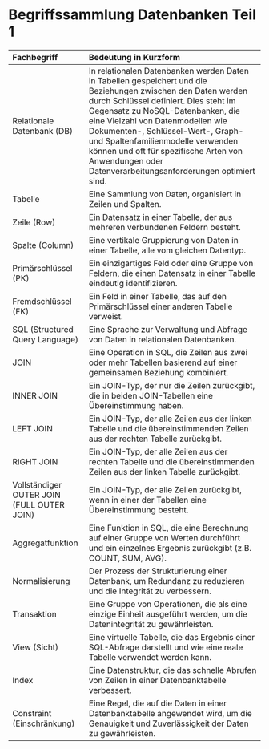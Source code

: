 # Begriffssammlung Datenbanken Teil 1

| Fachbegriff                                | Bedeutung in Kurzform                                                                                                                                                                                                                                                                                                                                                                                                                      |
|:-------------------------------------------|:-------------------------------------------------------------------------------------------------------------------------------------------------------------------------------------------------------------------------------------------------------------------------------------------------------------------------------------------------------------------------------------------------------------------------------------------|
| Relationale Datenbank (DB)                 | In relationalen Datenbanken werden Daten in Tabellen gespeichert und die Beziehungen zwischen den Daten werden durch Schlüssel definiert. Dies steht im Gegensatz zu NoSQL-Datenbanken, die eine Vielzahl von Datenmodellen wie Dokumenten-, Schlüssel-Wert-, Graph- und Spaltenfamilienmodelle verwenden können und oft für spezifische Arten von Anwendungen oder Datenverarbeitungsanforderungen optimiert sind.                        |
| Tabelle                                    | Eine Sammlung von Daten, organisiert in Zeilen und Spalten.                                                                                                                                                                                                                                                                                                                                                                                |
| Zeile (Row)                                | Ein Datensatz in einer Tabelle, der aus mehreren verbundenen Feldern besteht.                                                                                                                                                                                                                                                                                                                                                              |
| Spalte (Column)                            | Eine vertikale Gruppierung von Daten in einer Tabelle, alle vom gleichen Datentyp.                                                                                                                                                                                                                                                                                                                                                         |
| Primärschlüssel (PK)                       | Ein einzigartiges Feld oder eine Gruppe von Feldern, die einen Datensatz in einer Tabelle eindeutig identifizieren.                                                                                                                                                                                                                                                                                                                        |
| Fremdschlüssel (FK)                        | Ein Feld in einer Tabelle, das auf den Primärschlüssel einer anderen Tabelle verweist.                                                                                                                                                                                                                                                                                                                                                     |
| SQL (Structured Query Language)            | Eine Sprache zur Verwaltung und Abfrage von Daten in relationalen Datenbanken.                                                                                                                                                                                                                                                                                                                                                             |
| JOIN                                       | Eine Operation in SQL, die Zeilen aus zwei oder mehr Tabellen basierend auf einer gemeinsamen Beziehung kombiniert.                                                                                                                                                                                                                                                                                                                        |
| INNER JOIN                                 | Ein JOIN-Typ, der nur die Zeilen zurückgibt, die in beiden JOIN-Tabellen eine Übereinstimmung haben.                                                                                                                                                                                                                                                                                                                                       |
| LEFT JOIN                                  | Ein JOIN-Typ, der alle Zeilen aus der linken Tabelle und die übereinstimmenden Zeilen aus der rechten Tabelle zurückgibt.                                                                                                                                                                                                                                                                                                                  |
| RIGHT JOIN                                 | Ein JOIN-Typ, der alle Zeilen aus der rechten Tabelle und die übereinstimmenden Zeilen aus der linken Tabelle zurückgibt.                                                                                                                                                                                                                                                                                                                  |
| Vollständiger OUTER JOIN (FULL OUTER JOIN) | Ein JOIN-Typ, der alle Zeilen zurückgibt, wenn in einer der Tabellen eine Übereinstimmung besteht.                                                                                                                                                                                                                                                                                                                                         |
| Aggregatfunktion                           | Eine Funktion in SQL, die eine Berechnung auf einer Gruppe von Werten durchführt und ein einzelnes Ergebnis zurückgibt (z.B. COUNT, SUM, AVG).                                                                                                                                                                                                                                                                                             |
| Normalisierung                             | Der Prozess der Strukturierung einer Datenbank, um Redundanz zu reduzieren und die Integrität zu verbessern.                                                                                                                                                                                                                                                                                                                               |
| Transaktion                                | Eine Gruppe von Operationen, die als eine einzige Einheit ausgeführt werden, um die Datenintegrität zu gewährleisten.                                                                                                                                                                                                                                                                                                                      |
| View (Sicht)                               | Eine virtuelle Tabelle, die das Ergebnis einer SQL-Abfrage darstellt und wie eine reale Tabelle verwendet werden kann.                                                                                                                                                                                                                                                                                                                     |
| Index                                      | Eine Datenstruktur, die das schnelle Abrufen von Zeilen in einer Datenbanktabelle verbessert.                                                                                                                                                                                                                                                                                                                                              |
| Constraint (Einschränkung)                 | Eine Regel, die auf die Daten in einer Datenbanktabelle angewendet wird, um die Genauigkeit und Zuverlässigkeit der Daten zu gewährleisten.                                                                                                                                                                                                                                                                                                |
